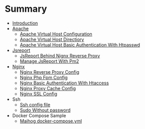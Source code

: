 # Summary

* [Introduction](README.md)
* [Apache](apache.md)
  * [Apache Virtual Host Configuration ](apache/apache-virtual-host-configuration.md)
  * [Apache Virtual Host Directiory](apache/apache-virtual-host-directiory.md)
  * [Apache Virtual Host Basic Authentication With Htpasswd](apache/apache-basic-authentication-with-htpasswd.md)
* [Jsreport](jsreport.md)
  * [JsReport Behind Nignx Reverse Proxy](jsreport-behind-nignx-reverse-proxy.md)
  * [Manage JsReport With Pm2](manage-jsreport-with-pm2.md)
* [Nginx](nginx.md)
  * [Nginx Reverse Proxy Config](nginx/nginx-reverse-proxy-config.md)
  * [Nginx Php Fpm Config](nginx/nginx-php-fpm-config.md)
  * [Nginx Basic Authentication With Htaccess](nginx/nginx-basic-authentication-with-htaccess.md)
  * [Nginx Proxy Cache Config  ](nginx/nginx-cache-config.md)
  * [Nginx SSL Config](nginx/nginx-ssl-config.md)
* Ssh
  * [Ssh config file](ssh-config-file.md)
  * [Sudo Without password](ssh-without-sudo-passwd.md)
* Docker Compose Sample
  * [Maihog docker-compose.yml](maihog.md)

